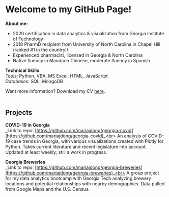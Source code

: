 # Welcome to my GitHub Page!

**About me:**
* 2020 certification in data analytics & visualization from Georgia Institute of Technology
* 2018 PharmD recipient from University of North Carolina in Chapel Hill (ranked #1 in the country!)
* Experienced pharmacist, licensed in Georgia & North Carolina
* Native fluency in Mandarin Chinese, moderate fluency in Spanish

**Technical Skills**<br>
_Tools_: Python, VBA, MS Excel, HTML, JavaScript<br>
_Databases_: SQL, MongoDB

Want more information? Download my CV [here](#).<br><br>

## Projects

**COVID-19 in Georgia**<br>
_Link to repo: [https://github.com/mariajdong/georgia-covid](https://github.com/mariajdong/georgia-covid)_<br>
An analysis of COVID-19 case trends in Georgia, with various visualizations created with Plotly for Python. Takes current literature and recent legislature into account. Updated at least weekly; still a work in progress.

**Georgia Breweries**<br>
_Link to repo: [https://github.com/mariajdong/georgia-breweries](https://github.com/mariajdong/georgia-breweries)_<br>
A group project for my data analytics bootcamp with Georgia Tech analyzing brewery locations and potential relationships with nearby demographics. Data pulled from Google Maps and the U.S. Census.